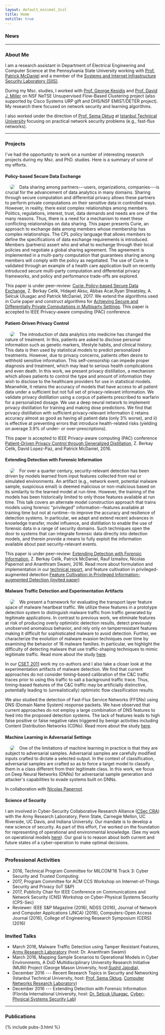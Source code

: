 ```yaml
---
layout: default_minimal_2col
title: Home
notitle: true
---
```


### News

---

### About Me

I am a research assistant in Department of Electrical Engineering and Computer Science at the Pennsylvania State University working with [Prof. Patrick McDaniel](http://www.patrickmcdaniel.org/) and a member of the [Systems and Internet Infrastructure Security Laboratory (SIIS)](http://siis.cse.psu.edu/). 

During my Msc. studies, I worked with [Prof. George Kesidis](http://www.cse.psu.edu/~gik2/) and [Prof. David J. Miller](http://www.ee.psu.edu/directory/FacultyInfo/Miller/MillerProfilePage.aspx) on NSF NeTSE Unsupervised Flow-Based 
Clustering project (also supported by Cisco Systems URP gift and DHS/NSF EMIST/DETER project). My research there focused on network security and learning algorithms. 

I also worked under the direction of [Prof. Sema Oktug](http://web.itu.edu.tr/~oktug/) at [Istanbul Technical University](http://www.itu.edu.tr/en/) focusing on practical network security problems (e.g., fast-flux networks).

---

### Projects

I've had the opportunity to work on a number of interesting research projects during my Msc. and PhD. studies. Here is a summary of some of my efforts. 


#### Policy-based Secure Data Exchange 
<img align="left" src="{{ site.base }}/img/curie/curie.png" style="border-radius: 15px" hspace="15"> Data sharing among partners---users, organizations, companies---is crucial for the advancement of data analytics in many domains. Sharing through secure computation and differential privacy allows these partners to perform private computations on their sensitive data in controlled ways. However, in reality, there exist complex relationships among members. Politics, regulations, interest, trust, data demands and needs are one of the many reasons. Thus, there is a need for a mechanism to meet these conflicting relationships on data sharing. This paper presents Curie, an approach to exchange data among members whose membership has complex relationships. The CPL policy language that allows members to define the specifications of data exchange requirements is introduced. Members (partners) assert who and what to exchange through their local policies and negotiate a global sharing agreement. The agreement is implemented in a multi-party computation that guarantees sharing among members will comply with the policy as negotiated. The use of Curie is validated through an example of a health care application built on recently introduced secure multi-party computation and differential privacy frameworks, and policy and performance trade-offs are explored.

This paper is under peer-review: [Curie: Policy-based Secure Data Exchange](https://arxiv.org/pdf/1702.08342.pdf), Z. Berkay Celik, Hidayet Aksu, Abbas Acar,Ryan Sheatsley, A. Selcuk Uluagac and Patrick McDaniel, 2017. We extend the algorithms used in Curie paper and construct algorithms for [Achieving Secure and Differentially Private Computations in Multiparty Settings](https://arxiv.org/pdf/1702.08342.pdf). This paper is accepted to IEEE Privacy-aware computing (PAC) conference.


#### Patient-Driven Privacy Control 
<img align="left" src="{{ site.base }}/img/patient-privacy/problem.png" style="border-radius: 15px" hspace="15"> The introduction of data analytics into medicine has changed the nature of treatment. In this, patients are asked to disclose personal information such as genetic markers, lifestyle habits, and clinical history. This data is then used by statistical models to predict personalized treatments. However, due to privacy concerns, patients often desire to withhold sensitive information. This self-censorship can impede proper diagnosis and treatment, which may lead to serious health complications and even death. In this work, we present privacy distillation, a mechanism which allows patients to control the type and amount of information they wish to disclose to the healthcare providers for use in statistical models. Meanwhile, it retains the accuracy of models that have access to all patient data under a sufficient but not full set of privacy-relevant information. We validate privacy distillation using a corpus of patients prescribed to warfarin for a personalized dosage. We use a deep neural network to implement privacy distillation for training and making dose predictions. We find that privacy distillation with sufficient privacy-relevant information i) retains accuracy almost as good as having all patient data (only 3% worse), and ii) is effective at preventing errors that introduce health-related risks (yielding on average 3.9% of under- or over-prescriptions).

This paper is accepted to IEEE Privacy-aware computing (PAC) conference [Patient-Driven Privacy Control through Generalized Distillation](https://arxiv.org/pdf/1611.08648v1.pdf), Z. Berkay Celik, David Lopez-Paz, and Patrick McDaniel, 2016.

#### Extending Detection with Forensic Information
<img align="left" src="{{ site.base }}/img/privileged/forensic-detection.png" style="border-radius: 15px" hspace="15"> For over a quarter century, security-relevant detection has been driven by models learned from input features collected from real or simulated environments. An artifact (e.g., network event, potential malware sample, suspicious email) is deemed malicious or non-malicious based on its similarity to the learned model at run-time. However, the training of the models has been historically limited to only those features available at run time. This talk covers an alternate model construction approach that trains models using forensic "privileged" information--features available at training time but not at runtime--to improve the accuracy and resilience of detection systems. In particular, we adapt and extend recent advances in knowledge transfer, model influence, and distillation to enable the use of forensic data in a range of security domains. Such techniques open the door to systems that can integrate forensic data directly into detection models, and therein provide a means to fully exploit the information available about past security-relevant events.

This paper is under peer-review: [Extending Detection with Forensic Information](https://arxiv.org/pdf/1603.09638v3.pdf), Z. Berkay Celik, Patrick McDaniel, Rauf Izmailov, Nicolas Papernot and Ananthram Swami, 2016. Read more about formulation and implementation in our [technical report](http://www.cse.psu.edu/~zbc102/files/svm_plus_technical_report_15.pdf), and feature cultivation in privileged-augmented detection [Feature Cultivation in Privileged Information-augmented Detection (invited paper)](https://beerkay.github.io/papers/Celik17_CODASPY_IWSPA.pdf)


#### Malware Traffic Detection and Experimentation Artifacts
<img align="left" src="{{ site.base }}/img/malware/malware-pca.png" style="border-radius: 15px" hspace="15"> We present a framework for evaluating the transport layer feature space of malware heartbeat traffic. We utilize these features in a prototype detection system to distinguish malware traffic from traffic generated by legitimate applications. In contrast to previous work, we eliminate features at risk of producing overly optimistic detection results, detect previously unobserved anomalous behavior, and rely only on tamperresistant features making it difficult for sophisticated malware to avoid detection. Further, we characterize the evolution of malware evasion techniques over time by examining the behavior of 16 malware families. In particular, we highlight the difficulty of detecting malware that use traffic-shaping techniques to mimic legitimate traffic. Read more about the study [here](https://beerkay.github.io/papers/Celik15_Milcom.pdf).

In our [CSET 2011](https://beerkay.github.io/papers/Celik11_CSET.pdf) work my co-authors and I also take a closer look at the experimentation artifacts of malware detection. We find that current approaches do not consider timing-based calibration of the C&C traffic traces prior to using this traffic to salt a background traffic trace. Thus, timing-based features of the C&C traffic may be artificially distinctive, potentially leading to (unrealistically) optimistic flow classification results.

We also studied the detection of Fast-Flux Service Networks (FFSNs) using DNS (Domain Name System)
response packets. We have observed that current approaches do not employ a large combination of DNS features to feed into
the proposed detection systems. The lack of features leads to high false positive or false negative rates triggered by benign
activities including Content Distribution Networks (CDNs). Read more about the study [here](https://beerkay.github.io/papers/Celik13_ISCC.pdf).

#### Machine Learning in Adversarial Settings

<img align="left" src="{{ site.base }}/img/adversarial/dnn-sm.png" style="border-radius: 15px" hspace="15"> One of the limitations of machine learning in practice is that they are subject to adversarial samples. Adversarial samples are carefully modified inputs crafted to dictate a selected output. In the context of classification, adversarial samples are crafted so as to force a target model to classify them in a class different from their legitimate class. In this work, we focus on Deep Neural Networks (DNNs) for adversarial sample generation and attacker's capabilities to evade systems built on DNNs.

In collaboration with [Nicolas Papernot](https://www.papernot.fr/).

#### Science of Security

I am involved in Cyber-Security Collaborative Research Alliance ([CSec CRA](http://cra.psu.edu/)) with the Army Research Laboratory, Penn State, Carnegie Mellon, UC Riverside, UC Davis, and Indiana University. Our mandate is to develop a new science of security. As part of this effort, I've worked on the foundation for representing of operational and environmental knowledge. (See my work on operational models [here](https://scholar.google.com/citations?view_op=view_citation&hl=en&user=g1I269gAAAAJ&citation_for_view=g1I269gAAAAJ:e5wmG9Sq2KIC)). Our goal is to reason about both current and future states of a cyber-operation to make optimal decisions.

---

### Professional Activities

* 2016, Technical Program Committee for MILCOM'16 Track 3: Cyber Security and Trusted Computing.
* 2017, Program Committee for ACM CCS Workshop on Internet-of-Things Security and Privacy (IoT S&P)
* 2017, Publicity Chair for IEEE Conference on Communications and Network Security (CNS) Workshop on Cyber-Physical Systems Security (CPS-Sec)
* Reviewer: IEEE S&P Magazine (2016), NDSS (2016), Journal of Network and Computer Applications (JNCA) (2016), Computers-Open Access Journal (2016), College of Engineering Research Symposium (CERS) (2016)

### Invited Talks
* March 2016, Malware Traffic Detection using Tamper Resistant Features, [Army Research Laboratory](https://www.arl.army.mil/www/default.cfm) (host: Dr. Ananthram Swami)
* March 2016, Mapping Sample Scenarios to Operational Models in Cyber Environments, A DoD Multidisciplinary University Research Initiative (MURI) Project (George Mason University, host:[Sushil Jajodia](http://csis.gmu.edu/jajodia/)), 
* December 2016 --- Recent Research Topics in Security and Networking (Istanbul Technical University, host: [Prof. Sema Oktug](http://web.itu.edu.tr/~oktug/),
[Computer Networks Research Laboratory](http://www.bb.itu.edu.tr/en/research/computer-networks-research-laboratory))
* December 2016 --- Extending Detection with Forensic Information (Florida International University, host: [Dr. Selcuk Uluagac](http://web.eng.fiu.edu/selcuk/), [Cyber-Physical Systems Security Lab](https://csl.fiu.edu/))

---

### Publications

{% include pubs-3.html %}
